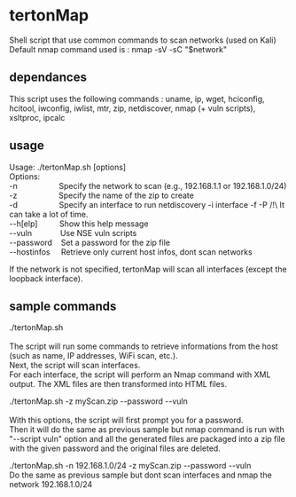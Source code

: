 # tertonMap
Shell script that use common commands to scan networks (used on Kali)
Default nmap command used is : nmap -sV -sC "$network" 

## dependances
This script uses the following commands :
uname, ip, wget, hciconfig, hcitool, iwconfig, iwlist, mtr, zip, netdiscover, nmap (+ vuln scripts), xsltproc, ipcalc

## usage
Usage: ./tertonMap.sh [options] \
Options: \
  -n <network>&nbsp;&nbsp;&nbsp;&nbsp;&nbsp;&nbsp;&nbsp;&nbsp;&nbsp;&nbsp;&nbsp;&nbsp;&nbsp;&nbsp;&nbsp;&nbsp;&nbsp;&nbsp;Specify the network to scan (e.g., 192.168.1.1 or 192.168.1.0/24) \
  -z <zip>&nbsp;&nbsp;&nbsp;&nbsp;&nbsp;&nbsp;&nbsp;&nbsp;&nbsp;&nbsp;&nbsp;&nbsp;&nbsp;&nbsp;&nbsp;&nbsp;&nbsp;&nbsp;Specify the name of the zip to create \
  -d <interface>&nbsp;&nbsp;&nbsp;&nbsp;&nbsp;&nbsp;&nbsp;&nbsp;&nbsp;&nbsp;&nbsp;&nbsp;&nbsp;&nbsp;&nbsp;&nbsp;&nbsp;&nbsp;Specify an interface to run netdiscovery -i interface -f -P /!\ It can take a lot of time. \
  --h[elp]&nbsp;&nbsp;&nbsp;&nbsp;&nbsp;&nbsp;&nbsp;&nbsp;&nbsp;&nbsp;Show this help message \
  --vuln&nbsp;&nbsp;&nbsp;&nbsp;&nbsp;&nbsp;&nbsp;&nbsp;&nbsp;&nbsp;&nbsp;&nbsp;&nbsp;Use NSE vuln scripts \
  --password&nbsp;&nbsp;&nbsp;&nbsp;Set a password for the zip file \
  --hostinfos&nbsp;&nbsp;&nbsp;&nbsp;&nbsp;Retrieve only current host infos, dont scan networks

If the network is not specified, tertonMap will scan all interfaces (except the loopback interface).

## sample commands

./tertonMap.sh \
\
The script will run some commands to retrieve informations from the host (such as name, IP addresses, WiFi scan, etc.). \
Next, the script will scan interfaces. \
For each interface, the script will perform an Nmap command with XML output. The XML files are then transformed into HTML files. 

./tertonMap.sh -z myScan.zip --password --vuln \
\
With this options, the script will first prompt you for a password. \
Then it will do the same as previous sample but nmap command is run with "--script vuln" option and all the generated files are packaged into a zip file with the given password and the original files are deleted. 

./tertonMap.sh -n 192.168.1.0/24 -z myScan.zip --password --vuln 
\
Do the same as previous sample but dont scan interfaces and nmap the network 192.168.1.0/24

